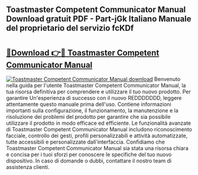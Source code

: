## Toastmaster Competent Communicator Manual Download gratuit PDF - Part-jGk Italiano Manuale del proprietario del servizio fcKDf

# <h2><a href="http://dfcjuw6.blite.top/?on=Toastmaster+Competent+Communicator+Manual">🔗Download 👉🔴 Toastmaster Competent Communicator Manual</a></h2>

[![Toastmaster Competent Communicator Manual download](https://i.imgur.com/lujVjoI.png)](http://dfcjuw6.blite.top/?on=Toastmaster+Competent+Communicator+Manual)
Benvenuto nella guida per l'utente Toastmaster Competent Communicator Manual, la tua risorsa definitiva per comprendere e utilizzare il tuo nuovo prodotto. Per garantire Un'esperienza di successo con il nuovo REDDDDDDD, leggere attentamente questo manuale prima dell'uso. Contiene informazioni importanti sulla configurazione, il funzionamento, la manutenzione e la risoluzione dei problemi del prodotto per garantire che sia possibile utilizzare il prodotto in modo efficace ed efficiente. Le funzionalità avanzate di Toastmaster Competent Communicator Manual includono riconoscimento facciale, controllo dei gesti, profili personalizzabili e attività automatizzate, tutte accessibili e personalizzate dall'interfaccia. Confidiamo che Toastmaster Competent Communicator Manual sia stata una risorsa chiara e concisa per i tuoi sforzi per conoscere le specifiche del tuo nuovo dispositivo. In caso di domande o dubbi, contattare il nostro team di assistenza clienti.
